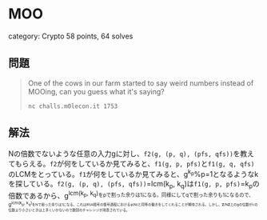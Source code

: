 # MOO
category: Crypto
58 points, 64 solves

## 問題
> One of the cows in our farm started to say weird numbers instead of MOOing, can you guess what it's saying?  
>   
> `nc challs.m0lecon.it 1753`

## 解法
Nの倍数でないような任意の入力gに対し、`f2(g, (p, q), (pfs, qfs))`を教えてもらえる。`f2`が何をしているか見てみると、`f1(g, p, pfs)`と`f1(g, q, qfs)`のLCMをとっている。`f1`が何をしているか見てみると、g<sup>k<sub>p</sub></sup>%p=1となるようなkを探している。`f2(g, (p, q), (pfs, qfs))`=lcm(k<sub>p</sub>, k<sub>q</sub>)は`f1(g, p, pfs)`=k<sub>p</sub>の倍数であるから、g<sup>lcm(k<sub>p</sub>, k<sub>q</sub>)<sub>をpで割った余りは1になる。同様にしてqで割った余りも1になるので、g<sup>lcm(k<sub>p</sub>, k<sub>q</sub>)<sub>をNで割った余りは1になる。これはRSA暗号の復号過程におけるφ(N)と同等の働きをしてくれることが期待される。しかし、**Z**/N**Z**上のgの位数がcの位数より小さいときは上手くいかないので数回のチャレンジが用意されている。
